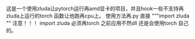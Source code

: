 这是一个使用zluda让pytorch运行再amd显卡的项目，并且hook一些不支持再zluda上运行的torch 函数让他跑再cpu上。
使用方法再.py 直接 """import zluda ""
注意！！！ import zluda 必须再torch 之前应用不然dll 还是会使用torch 自己的。
